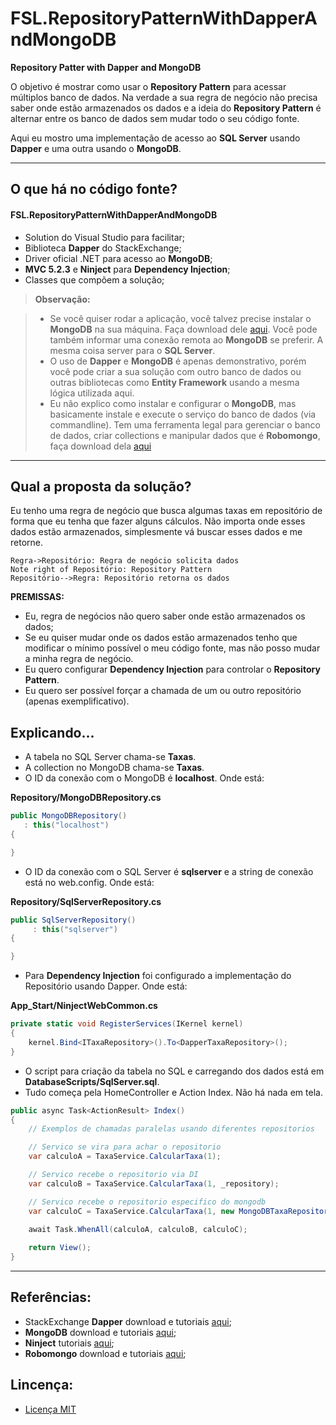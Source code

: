 # FSL.RepositoryPatternWithDapperAndMongoDB

**Repository Patter with Dapper and MongoDB**

O objetivo é mostrar como usar o **Repository Pattern** para acessar múltiplos banco de dados. Na verdade a sua regra de negócio não precisa saber onde estão armazenados os dados e a ideia do **Repository Pattern** é alternar entre os banco de dados sem mudar todo o seu código fonte. 

Aqui eu mostro uma implementação de acesso ao **SQL Server** usando **Dapper** e uma outra usando o **MongoDB**.

---

O que há no código fonte?
---

#### <i class="icon-file"></i> FSL.RepositoryPatternWithDapperAndMongoDB

- Solution do Visual Studio para facilitar;
- Biblioteca **Dapper** do StackExchange;
- Driver oficial .NET para acesso ao **MongoDB**;
- **MVC 5.2.3** e **Ninject** para **Dependency Injection**;
- Classes que compõem a solução; 

> **Observação:**

> - Se você quiser rodar a aplicação, você talvez precise instalar o **MongoDB** na sua máquina. Faça download dele [aqui][1]. Você pode também informar uma conexão remota ao **MongoDB** se preferir. A mesma coisa server para o **SQL Server**.
> - O uso de **Dapper** e **MongoDB** é apenas demonstrativo, porém você pode criar a sua solução com outro banco de dados ou outras bibliotecas como **Entity Framework** usando a mesma lógica utilizada aqui.
> - Eu não explico como instalar e configurar o **MongoDB**, mas basicamente instale e execute o serviço do banco de dados (via commandline). Tem uma ferramenta legal para gerenciar o banco de dados, criar collections e manipular dados que é **Robomongo**, faça download dela [aqui][4]

---

Qual a proposta da solução?
---

Eu tenho uma regra de negócio que busca algumas taxas em repositório de forma que eu tenha que fazer alguns cálculos. Não importa onde esses dados estão armazenados, simplesmente vá buscar esses dados e me retorne.

```sequence
Regra->Repositório: Regra de negócio solicita dados
Note right of Repositório: Repository Pattern
Repositório-->Regra: Repositório retorna os dados
```

**PREMISSAS:**
- Eu, regra de negócios não quero saber onde estão armazenados os dados;
- Se eu quiser mudar onde os dados estão armazenados tenho que modificar o mínimo possível o meu código fonte, mas não posso mudar a minha regra de negócio.
- Eu quero configurar **Dependency Injection** para controlar o **Repository Pattern**.
- Eu quero ser possível forçar a chamada de um ou outro repositório (apenas exemplificativo).


Explicando...
---

- A tabela no SQL Server chama-se **Taxas**. 
- A collection no MongoDB chama-se **Taxas**.
- O ID da conexão com o MongoDB é **localhost**. Onde está:

**Repository/MongoDBRepository.cs**
```csharp
public MongoDBRepository()
   : this("localhost")
{

}
```

- O ID da conexão com o SQL Server é **sqlserver** e a string de conexão está no web.config. Onde está:

**Repository/SqlServerRepository.cs**
```csharp
public SqlServerRepository()
	 : this("sqlserver")
{

}
```

- Para **Dependency Injection** foi configurado a implementação do Repositório usando Dapper. Onde está:

**App_Start/NinjectWebCommon.cs**
```csharp
private static void RegisterServices(IKernel kernel)
{
	kernel.Bind<ITaxaRepository>().To<DapperTaxaRepository>();
}   
```

- O script para criação da tabela no SQL e carregando dos dados está em **DatabaseScripts/SqlServer.sql**.
- Tudo começa pela HomeController e Action Index. Não há nada em tela.

```csharp
public async Task<ActionResult> Index()
{
	// Exemplos de chamadas paralelas usando diferentes repositorios

    // Servico se vira para achar o repositorio
    var calculoA = TaxaService.CalcularTaxa(1);

    // Servico recebe o repositorio via DI
    var calculoB = TaxaService.CalcularTaxa(1, _repository);

    // Servico recebe o repositorio especifico do mongodb
    var calculoC = TaxaService.CalcularTaxa(1, new MongoDBTaxaRepository());

    await Task.WhenAll(calculoA, calculoB, calculoC);
            
    return View();
}
```

----------

Referências:
---

- StackExchange **Dapper** download e tutoriais [aqui][1];
- **MongoDB** download e tutoriais [aqui][2];
- **Ninject** tutoriais [aqui][3];
- **Robomongo** download e tutoriais [aqui][4];

Lincença:
---

- [Licença MIT][4]


  [1]: https://github.com/StackExchange/dapper-dot-net
  [2]: https://www.mongodb.com/
  [3]: http://www.ninject.org/
  [4]: https://robomongo.org/
